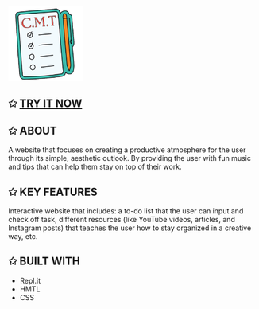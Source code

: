 <img src="logo.png" alt="isolated" width="150"/>

## ✩ [TRY IT NOW](https://s0ph13ann3.github.io/C.M.T./index.html)

## ✩ ABOUT
A website that focuses on creating a productive atmosphere for the user through its simple, 
aesthetic outlook. By providing the user with fun music and tips that can help them stay on top of their work.

## ✩ KEY FEATURES
Interactive website that includes: a to-do list that the user can input and check off task, 
different resources (like YouTube videos, articles, and Instagram posts) 
that teaches the user how to stay organized in a creative way, etc.

## ✩ BUILT WITH
- Repl.it
- HMTL 
- CSS

